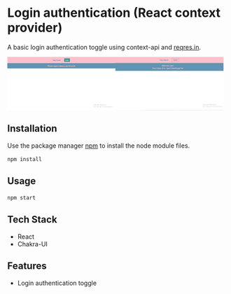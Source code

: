 # Login authentication (React context provider)

A basic login authentication toggle using context-api and <a href="https://reqres.in/">reqres.in</a>.
<div style="display: flex; alignItems: center">
<img style="width: 49%" src="https://github.com/Jasmine-Shaikh/Login-Authentication-ReactContextProvider/blob/master/Context%20Login%20(1).PNG"/>
<img style="width: 49%" src="https://github.com/Jasmine-Shaikh/Login-Authentication-ReactContextProvider/blob/master/Context%20Login%20(2).PNG"/>
</div>

## Installation

Use the package manager [npm](https://docs.npmjs.com/cli/v6/commands/npm-install) to install the node module files.

```bash
npm install
```

## Usage

```python
npm start
```

## Tech Stack
- React
- Chakra-UI

## Features
- Login authentication toggle

